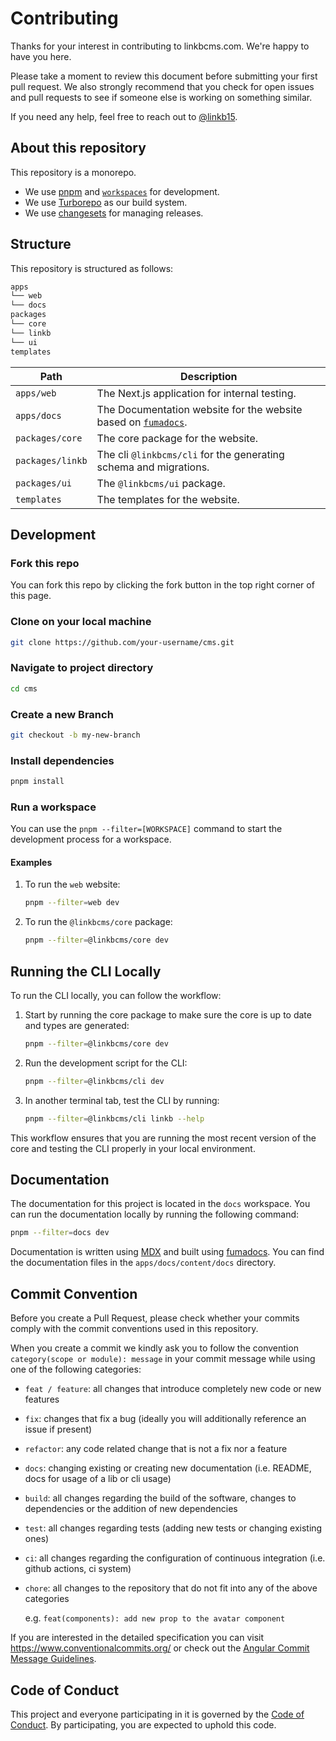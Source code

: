 # Contributing

Thanks for your interest in contributing to linkbcms.com. We're happy to have you here.

Please take a moment to review this document before submitting your first pull request. We also strongly recommend that you check for open issues and pull requests to see if someone else is working on something similar.

If you need any help, feel free to reach out to [@linkb15](https://x.com/linkb150).

## About this repository

This repository is a monorepo.

- We use [pnpm](https://pnpm.io) and [`workspaces`](https://pnpm.io/workspaces) for development.
- We use [Turborepo](https://turbo.build/repo) as our build system.
- We use [changesets](https://github.com/changesets/changesets) for managing releases.

## Structure

This repository is structured as follows:

```bash
apps
└── web
└── docs
packages
└── core
└── linkb
└── ui
templates

```

| Path                  | Description                              |
| --------------------- | ---------------------------------------- |
| `apps/web`        | The Next.js application for internal testing. |
| `apps/docs` | The Documentation website for the website based on [`fumadocs`](https://github.com/fuma-nama/fumadocs).    |
| `packages/core`    | The core package for the website.             |
| `packages/linkb`   | The cli `@linkbcms/cli` for the generating schema and migrations.         |
| `packages/ui`        | The `@linkbcms/ui` package.                 |
| `templates`        | The templates for the website.                 |

## Development

### Fork this repo

You can fork this repo by clicking the fork button in the top right corner of this page.

### Clone on your local machine

```bash
git clone https://github.com/your-username/cms.git
```

### Navigate to project directory

```bash
cd cms
```

### Create a new Branch

```bash
git checkout -b my-new-branch
```

### Install dependencies

```bash
pnpm install
```

### Run a workspace

You can use the `pnpm --filter=[WORKSPACE]` command to start the development process for a workspace.

#### Examples

1. To run the `web` website:

    ```bash
    pnpm --filter=web dev
    ```

2. To run the `@linkbcms/core` package:

    ```bash
    pnpm --filter=@linkbcms/core dev
    ```

## Running the CLI Locally

To run the CLI locally, you can follow the workflow:

1. Start by running the core package to make sure the core is up to date and types are generated:

   ```bash
   pnpm --filter=@linkbcms/core dev
   ```

2. Run the development script for the CLI:

   ```bash
   pnpm --filter=@linkbcms/cli dev
   ```

3. In another terminal tab, test the CLI by running:

   ```bash
   pnpm --filter=@linkbcms/cli linkb --help
   ```

This workflow ensures that you are running the most recent version of the core and testing the CLI properly in your local environment.

## Documentation

The documentation for this project is located in the `docs` workspace. You can run the documentation locally by running the following command:

```bash
pnpm --filter=docs dev
```

Documentation is written using [MDX](https://mdxjs.com) and built using [fumadocs](https://github.com/fuma-nama/fumadocs). You can find the documentation files in the `apps/docs/content/docs` directory.

## Commit Convention

Before you create a Pull Request, please check whether your commits comply with
the commit conventions used in this repository.

When you create a commit we kindly ask you to follow the convention
`category(scope or module): message` in your commit message while using one of
the following categories:

- `feat / feature`: all changes that introduce completely new code or new
  features
- `fix`: changes that fix a bug (ideally you will additionally reference an
  issue if present)
- `refactor`: any code related change that is not a fix nor a feature
- `docs`: changing existing or creating new documentation (i.e. README, docs for
  usage of a lib or cli usage)
- `build`: all changes regarding the build of the software, changes to
  dependencies or the addition of new dependencies
- `test`: all changes regarding tests (adding new tests or changing existing
  ones)
- `ci`: all changes regarding the configuration of continuous integration (i.e.
  github actions, ci system)
- `chore`: all changes to the repository that do not fit into any of the above
  categories

  e.g. `feat(components): add new prop to the avatar component`

If you are interested in the detailed specification you can visit
<https://www.conventionalcommits.org/> or check out the
[Angular Commit Message Guidelines](https://github.com/angular/angular/blob/22b96b9/CONTRIBUTING.md#-commit-message-guidelines).

## Code of Conduct

This project and everyone participating in it is governed by the [Code of Conduct](CODE_OF_CONDUCT.md). By participating, you are expected to uphold this code.
